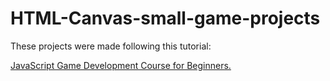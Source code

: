 # HTML-Canvas-small-game-projects

These projects were made following this tutorial:  

[JavaScript Game Development Course for Beginners.](https://youtu.be/GFO_txvwK_c)  
